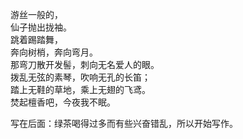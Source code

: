 <p class="has-line-data" data-line-start="3" data-line-end="11">游丝一般的，<br>
仙子抛出拢袖。<br>
跳着踢踏舞，<br>
奔向树梢，奔向弯月。<br>
那弯刀散开发髻，刺向无名爱人的眼。<br>
拨乱无弦的素琴，吹响无孔的长笛；<br>
踏上无鞋的草地，乘上无翅的飞鸢。<br>
焚起檀香吧，今夜我不眠。</p>
<p class="has-line-data" data-line-start="12" data-line-end="13">写在后面：绿茶喝得过多而有些兴奋错乱，所以开始写作。</p>
